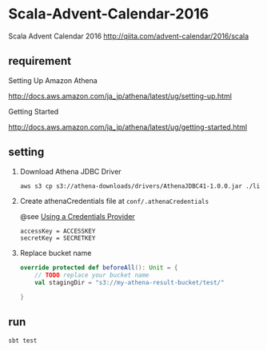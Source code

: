 # Scala-Advent-Calendar-2016

Scala Advent Calendar 2016 http://qiita.com/advent-calendar/2016/scala

## requirement

Setting Up Amazon Athena

http://docs.aws.amazon.com/ja_jp/athena/latest/ug/setting-up.html

Getting Started

http://docs.aws.amazon.com/ja_jp/athena/latest/ug/getting-started.html

## setting

1. Download Athena JDBC Driver

    ```sh
    aws s3 cp s3://athena-downloads/drivers/AthenaJDBC41-1.0.0.jar ./libs/
    ```

1. Create athenaCredentials file at `conf/.athenaCredentials`

    @see [Using a Credentials Provider](http://docs.aws.amazon.com/ja_jp/athena/latest/ug/connect-with-jdbc.html#using-a-credentials-provider)

    ```
    accessKey = ACCESSKEY
    secretKey = SECRETKEY
    ```

1. Replace bucket name

    ```scala
    override protected def beforeAll(): Unit = {
        // TODO replace your bucket name
        val stagingDir = "s3://my-athena-result-bucket/test/"

    }
    ```

## run

```sh
sbt test
```
